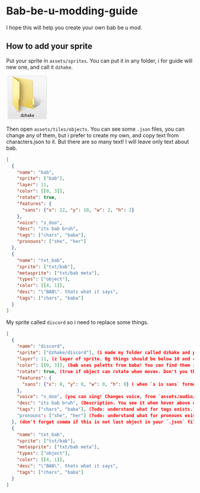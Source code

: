 # Bab-be-u-modding-guide
I hope this will help you create your own bab be u mod.
## How to add your sprite
Put your sprite in `assets/sprites`. You can put it in any folder, i for guide will new one, and call it `dzhake`.

![Image here](pictures/FolderExample.PNG)

Then open `assets/tiles/objects`. You can see some `.json` files, you can change any of them, but i prefer to create my own, and copy text from characters.json to it. But there are so many text! I will leave only text about bab.

```json
[
  {
    "name": "bab",
    "sprite": ["bab"],
    "layer": 11,
    "color": [[0, 3]],
    "rotate": true,
    "features": {
      "sans": {"x": 22, "y": 10, "w": 2, "h": 2}
    },
    "voice": "s_doo",
    "desc": "its bab bruh",
    "tags": ["chars", "baba"],
    "pronouns": ["she", "her"]
  },
  {
    "name": "txt_bab",
    "sprite": ["txt/bab"],
    "metasprite": ["txt/bab meta"],
    "types": ["object"],
    "color": [[4, 1]],
    "desc": "\"BAB\". thats what it says",
    "tags": ["chars", "baba"]
  }
]
```

My sprite called `discord` so i need to replace some things.

```json
[
  {
    "name": "discord",
    "sprite": ["dzhake/discord"], (i made my folder called dzhake and put sprite called discord there. So path is `dzhake/discord`.)
    "layer": 11, (z layer of sprite. Bg things should be below 10 and characters from 11-25. You can add any number above 0 but if you will make char with layer 1 it will be below all deco.)
    "color": [[0, 3]], (bab uses paletts from baba! You can find them in `assets/paletts` and you can change palette for level in level settings.)
    "rotate": true, (true if object can rotate when moves. Don't you think, rotating wall looks strange but rotating bab isn't.)
    "features": {
      "sans": {"x": 0, "y": 0, "w": 0, "h": 0} ( when `x is sans` formed `x` gets light-blue thing. You can change it here.)
    },
    "voice": "s_doo", (you can sing! Changes voice, from `assets/audio/sfx`)
    "desc": "its bab bruh", (Description. You see it when hover above object in selector)
    "tags": ["chars", "baba"], (Todo: understand what for tags exists.)
    "pronouns": ["she", "her"] (Todo: understand what for pronouns exists.)
  }, (don't forget comma if this is not last object in your `.json` file!)
  {
    "name": "txt_bab",
    "sprite": ["txt/bab"],
    "metasprite": ["txt/bab meta"],
    "types": ["object"],
    "color": [[4, 1]],
    "desc": "\"BAB\". thats what it says",
    "tags": ["chars", "baba"]
  }
]
```